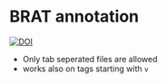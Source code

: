 # BRAT annotation
[![DOI](https://zenodo.org/badge/927663588.svg)](https://doi.org/10.5281/zenodo.14816497)
- Only tab seperated files are allowed
- works also on tags starting with `v`
